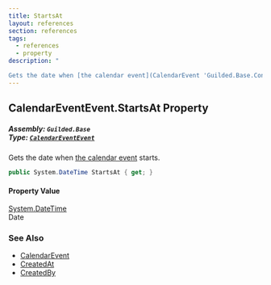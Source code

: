 ```yaml
---
title: StartsAt
layout: references
section: references
tags:
  - references
  - property
description: "

Gets the date when [the calendar event](CalendarEvent 'Guilded.Base.Content.CalendarEvent') starts."
---
```


## CalendarEventEvent.StartsAt Property
##### **Assembly:** `Guilded.Base`<br/>**Type:** [`CalendarEventEvent`](CalendarEventEvent 'Guilded.Base.Events.CalendarEventEvent')

Gets the date when [the calendar event](CalendarEvent 'Guilded.Base.Content.CalendarEvent') starts.

```csharp
public System.DateTime StartsAt { get; }
```

#### Property Value
[System.DateTime](https://docs.microsoft.com/en-us/dotnet/api/System.DateTime 'System.DateTime')  
Date

### See Also
- [CalendarEvent](CalendarEvent 'Guilded.Base.Content.CalendarEvent')
- [CreatedAt](ChannelContent_TId,TServer_.CreatedAt 'Guilded.Base.Content.ChannelContent<TId,TServer>.CreatedAt')
- [CreatedBy](ChannelContent_TId,TServer_.CreatedBy 'Guilded.Base.Content.ChannelContent<TId,TServer>.CreatedBy')
